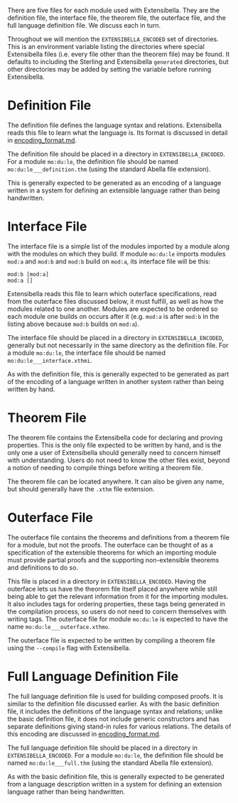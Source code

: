 
There are five files for each module used with Extensibella.  They are
the definition file, the interface file, the theorem file, the
outerface file, and the full language definition file.  We discuss
each in turn.

Throughout we will mention the `EXTENSIBELLA_ENCODED` set of
directories.  This is an environment variable listing the directories
where special Extensibella files (i.e. every file other than the
theorem file) may be found.  It defaults to
including the Sterling and Extensibella `generated` directories, but
other directories may be added by setting the variable before running
Extensibella.




Definition File
======================================================================
The definition file defines the language syntax and relations.
Extensibella reads this file to learn what the language is.  Its
format is discussed in detail in [encoding_format.md]().

The definition file should be placed in a directory in
`EXTENSIBELLA_ENCODED`.  For a module `mo:du:le`, the definition file
should be named `mo:du:le___definition.thm` (using the standard Abella
file extension).

This is generally expected to be generated as an encoding of a
language written in a system for defining an extensible language
rather than being handwritten.




Interface File
======================================================================
The interface file is a simple list of the modules imported by a
module along with the modules on which they build.  If module
`mo:du:le` imports modules `mod:a` and `mod:b` and `mod:b` build on
`mod:a`, its interface file will be this:
```
mod:b [mod:a]
mod:a []
```
Extensibella reads this file to learn which outerface specifications,
read from the outerface files discussed below, it must fulfill, as
well as how the modules related to one another.  Modules are expected
to be ordered so each module one builds on occurs after it
(e.g. `mod:a` is after `mod:b` in the listing above because `mod:b`
builds on `mod:a`).

The interface file should be placed in a directory in
`EXTENSIBELLA_ENCODED`, generally but not necessarily in the same
directory as the definition file.  For a module `mo:du:le`, the
interface file should be named `mo:du:le___interface.xthmi`.

As with the definition file, this is generally expected to be
generated as part of the encoding of a language written in another
system rather than being written by hand.




Theorem File
======================================================================
The theorem file contains the Extensibella code for declaring and
proving properties.  This is the only file expected to be written by
hand, and is the only one a user of Extensibella should generally need
to concern himself with understanding.  Users do not need to know the
other files exist, beyond a notion of needing to compile things before
writing a theorem file.

The theorem file can be located anywhere.  It can also be given any
name, but should generally have the `.xthm` file extension.




Outerface File
======================================================================
The outerface file contains the theorems and definitions from a
theorem file for a module, but not the proofs.  The outerface can be
thought of as a specification of the extensible theorems for which an
importing module must provide partial proofs and the supporting
non-extensible theorems and definitions to do so.

This file is placed in a directory in `EXTENSIBELLA_ENCODED`.  Having
the outerface lets us have the theorem file itself placed anywhere
while still being able to get the relevant information from it for the
importing modules.  It also includes tags for ordering properties,
these tags being generated in the compilation process, so users do not
need to concern themselves with writing tags.  The outerface file for
module `mo:du:le` is expected to have the name
`mo:du:le___outerface.xthmo`.

The outerface file is expected to be written by compiling a theorem
file using the `--compile` flag with Extensibella.




Full Language Definition File
======================================================================
The full language definition file is used for building composed
proofs.  It is similar to the definition file discussed earlier.  As
with the basic definition file, it includes the definitions of the
language syntax and relations; unlike the basic definition file, it
does not include generic constructors and has separate definitions
giving stand-in rules for various relations.  The details of this
encoding are discussed in [encoding_format.md]().

The full language definition file should be placed in a directory in
`EXTENSIBELLA_ENCODED`.  For a module `mo:du:le`, the definition file
should be named `mo:du:le___full.thm` (using the standard Abella file
extension).

As with the basic definition file, this is generally expected to be
generated from a language description written in a system for defining
an extension language rather than being handwritten.
